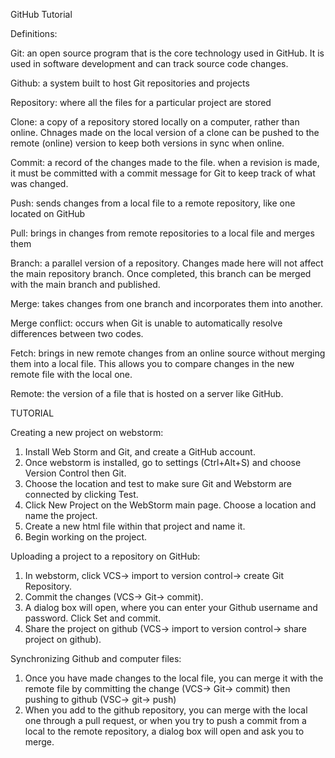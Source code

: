 GitHub Tutorial

Definitions:

Git: an open source program that is the core technology used in GitHub. It is used in software development and can track source code changes. 

Github: a system built to host Git repositories and projects

Repository: where all the files for a particular project are stored

Clone: a copy of a repository stored locally on a computer, rather than online. Chnages made on the local version of a clone can be pushed to the remote (online) version to keep both versions in sync when online.

Commit: a record of the changes made to the file. when a revision is made, it must be committed with a commit message for Git to keep track of what was changed. 

Push: sends changes from a local file to a remote repository, like one located on GitHub

Pull: brings in changes from remote repositories to a local file and merges them

Branch: a parallel version of a repository. Changes made here will not affect the main repository branch. Once completed, this branch can be merged with the main branch and published.

Merge: takes changes from one branch and incorporates them into another. 

Merge conflict: occurs when Git is unable to automatically resolve differences between two codes.

Fetch: brings in new remote changes from an online source without merging them into a local file. This allows you to compare changes in the new remote file with the local one.

Remote: the version of a file that is hosted on a server like GitHub.

TUTORIAL

Creating a new project on webstorm:
1. Install Web Storm and Git, and create a GitHub account.
2. Once webstorm is installed, go to settings (Ctrl+Alt+S) and choose Version Control then Git. 
3. Choose the location and test to make sure Git and Webstorm are connected by clicking Test.
4. Click New Project on the WebStorm main page. Choose a location and name the project.
5. Create a new html file within that project and name it. 
6. Begin working on the project.

Uploading a project to a repository on GitHub:
1. In webstorm, click VCS→ import to version control→ create Git Repository.
2. Commit the changes (VCS→ Git→ commit).
3. A dialog box will open, where you can enter your Github username and password. Click Set and commit.
4. Share the project on github (VCS→ import to version control→ share project on github). 

Synchronizing Github and computer files:
1. Once you have made changes to the local file, you can merge it with the remote file by committing the change (VCS→ Git→ commit) then pushing to github (VSC→ git→ push)
2. When you add to the github repository, you can merge with the local one through a pull request, or when you try to push a commit from a local to the remote repository, a dialog box will open and ask you to merge. 
